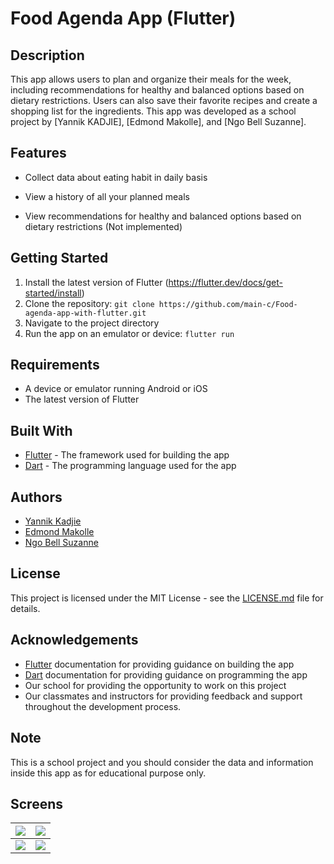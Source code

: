 # Food Agenda App (Flutter)

## Description

This app allows users to plan and organize their meals for the week, including recommendations for healthy and balanced options based on dietary restrictions. Users can also save their favorite recipes and create a shopping list for the ingredients. This app was developed as a school project by [Yannik KADJIE], [Edmond Makolle], and [Ngo Bell Suzanne].

## Features

- Collect data about eating habit in daily basis

- View a history of all your planned meals

- View recommendations for healthy and balanced options based on dietary restrictions (Not implemented)

  

## Getting Started

1. Install the latest version of Flutter (https://flutter.dev/docs/get-started/install)
2. Clone the repository: `git clone https://github.com/main-c/Food-agenda-app-with-flutter.git`
3. Navigate to the project directory
4. Run the app on an emulator or device: `flutter run`

## Requirements

- A device or emulator running Android or iOS
- The latest version of Flutter

## Built With

- [Flutter](https://flutter.dev/) - The framework used for building the app
- [Dart](https://dart.dev/) - The programming language used for the app

## Authors

- [Yannik Kadjie](https://github.com/main-c)
- [Edmond Makolle](https://github.com/Edmond22-prog)
- [Ngo Bell Suzanne](https://github.com/SuzyTheBeast)

## License

This project is licensed under the MIT License - see the [LICENSE.md](https://chat.openai.com/LICENSE.md) file for details.

## Acknowledgements

- [Flutter](https://flutter.dev/) documentation for providing guidance on building the app
- [Dart](https://dart.dev/) documentation for providing guidance on programming the app
- Our school for providing the opportunity to work on this project
- Our classmates and instructors for providing feedback and support throughout the development process.

## Note

This is a school project and you should consider the data and information inside this app as for educational purpose only.



## Screens

| ![](./images/image1.jpg) | ![](./images/image2.jpg) |
| ------------------------ | ------------------------ |
| ![](./images/image3.jpg) | ![](./images/image4.jpg) |

